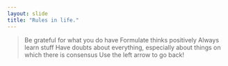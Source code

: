 ```yaml
---
layout: slide
title: "Rules in life."
---
```

> Be grateful for what you do have
> Formulate thinks positively
> Always learn stuff
> Have doubts about everything, especially about things on which there is consensus
Use the left arrow to go back!
